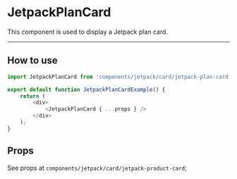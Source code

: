 # JetpackPlanCard

This component is used to display a Jetpack plan card.

---

## How to use

```js
import JetpackPlanCard from 'components/jetpack/card/jetpack-plan-card';

export default function JetpackPlanCardExample() {
	return (
		<div>
			<JetpackPlanCard { ...props } />
		</div>
	);
}
```

## Props

See props at `components/jetpack/card/jetpack-product-card`;
